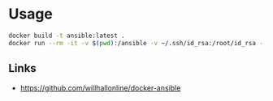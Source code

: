 # Usage

```sh
docker build -t ansible:latest .
docker run --rm -it -v $(pwd):/ansible -v ~/.ssh/id_rsa:/root/id_rsa --net host ansible:latest /bin/sh
```

## Links

- https://github.com/willhallonline/docker-ansible
